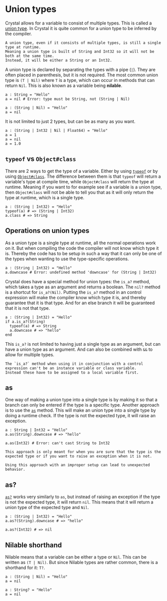 # Union types

Crystal allows for a variable to consist of multiple types.
This is called a [union type][union-type].
In Crystal it is quite common for a union type to be inferred by the compiler.

~~~~exercism/note
A union type, even if it consists of multiple types, is still a single type at runtime.
Meaning a union type is built of String and Int32 so it will not be both at the same time.
Instead, it will be either a String or an Int32.
~~~~

A union type is declared by separating the types with a pipe (`|`).
They are often placed in parenthesis, but it is not required.
The most common union type is `(T | Nil)` where `T` is a type, which can occur in methods that can return `Nil`.
This is also known as a variable being **nilable**.

```crystal
a : String = "Hello"
a = nil # Error: type must be String, not (String | Nil)

a : (String | Nil) = "Hello"
a = nil
```

It is not limited to just 2 types, but can be as many as you want.

```crystal
a : (String | Int32 | Nil | Float64) = "Hello"
a = 1
a = nil
a = 1.0
```

## `typeof` vs `Object#class`

There are 2 ways to get the type of a variable.
Either by using [`typeof`][typeof] or by using [`Object#class`][Object#class].
The difference between them is that `typeof` will return a variable's type at compile time, while `Object#class` will return the type at runtime.
Meaning if you want to for example see if a variable is a union type, then `Object#class` will not be able to tell you that as it will only return the type at runtime, which is a single type.

```crystal
a : (String | Int32) = "Hello"
typeof(a) # => (String | Int32)
a.class # => String
```

## Operations on union types

As a union type is a single type at runtime, all the normal operations work on it.
But when compiling the code the compiler will not know which type it is.
Thereby the code has to be setup in such a way that it can only be one of the types when wanting to use the type-specific operations.

```crystal
a : (String | Int32) = "Hello"
a.downcase # Error: undefined method 'downcase' for (String | Int32)
```

Crystal does have a special method for union types: the `is_a?` method, which takes a type as an argument and returns a boolean.
The `nil?` method is a shortcut for `is_a?(Nil)`.
Putting the `is_a?` method in an control expression will make the compiler know which type it is, and thereby guarantee that it is that type.
And for an else branch it will be guaranteed that it is not that type.

```crystal
a : (String | Int32) = "Hello"
if a.is_a?(String)
  typeof(a) # => String
  a.downcase # => "hello"
end
```

This `is_a?` is not limited to having just a single type as an argument, but can have a union type as an argument.
And can also be combined with `&&` to allow for multiple types.

~~~~exercism/note
The `is_a?` method when using it in conjunction with a control expression can't be an instance variable or class variable.
Instead these have to be assigned to a local variable first.
~~~~

## as

One way of making a union type into a single type is by making it so that a branch can only be entered if the type is a specific type.
Another approach is to use the [`as`][as] method.
This will make an union type into a single type by doing a runtime check.
If the type is not the expected type, it will raise an exception.

```crystal
a : String | Int32 = "Hello"
a.as(String).downcase # => "hello"

a.as(Int32) # Error: can't cast String to Int32
```

~~~~exercism/caution
This approach is only meant for when you are sure that the type is the expected type or if you want to raise an exception when it is not.

Using this approach with an improper setup can lead to unexpected behavior.
~~~~

## as?

[`as?`][as?] works very similarly to `as`, but instead of raising an exception if the type is not the expected type, it will return `nil`.
This means that it will return a union type of the expected type and `Nil`.

```crystal
a : (String | Int32) = "Hello"
a.as?(String).downcase # => "hello"

a.as?(Int32) # => nil
```

## Nilable shorthand

Nilable means that a variable can be either a type or `Nil`.
This can be written as `(T | Nil)`.
But since Nilable types are rather common, there is a shorthand for it: `T?`.

```crystal
a : (String | Nil) = "Hello"
a = nil

a : String? = "Hello"
a = nil
```

[union-type]: https://crystal-lang.org/reference/latest/syntax_and_semantics/union_types.html
[typeof]: https://crystal-lang.org/reference/syntax_and_semantics/typeof.html
[Object#class]: https://crystal-lang.org/api/latest/Object.html#class-instance-method
[is_a?]: https://crystal-lang.org/reference/latest/syntax_and_semantics/is_a.html
[as]: https://crystal-lang.org/reference/latest/syntax_and_semantics/as.html
[as?]: https://crystal-lang.org/reference/latest/syntax_and_semantics/as_question.html

